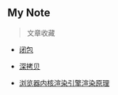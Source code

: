 My Note
-------- 
> 文章收藏

- [闭包](https://blog.csdn.net/q1056843325/article/details/52914876)

- [深拷贝](https://blog.csdn.net/q1056843325/article/details/52939190)

- [浏览器内核渲染引擎渲染原理](https://blog.csdn.net/q1056843325/article/details/53336130)